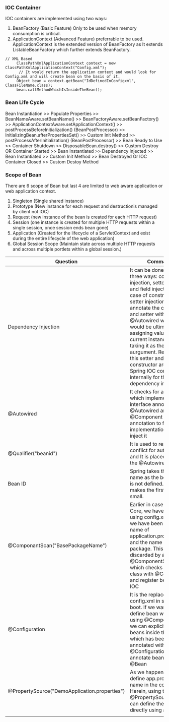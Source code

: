 ### IOC Container 
IOC containers are implemented using two ways:
1. BeanFactory (Basic Feature) Only to be used when memory consumption is critical.
2. ApplicationContext (Advanced Feature) preferrable to be used. 
ApplicationContext is the extended version of BeanFactory as It extends ListableBeanFactory which further extends BeanFactory.
```
// XML Based
     ClassPathXmlApplicationContext context = new ClassPathXmlApplicationContext("Config.xml");
      // It would return the application context and would look for Config.xml and will create bean on the basis of it.
     Object bean = context.getBean("IdDefinedInConfigxml", ClassFileName.class);
     bean.callMethodWhichIsInsideTheBean();
```
### Bean Life Cycle 
Bean Instantiation  >> Populate Properties  >> BeanNameAware.setBeanName() >> BeanFactoryAware.setBeanFactory()  >>  ApplicationContextAware.setApplicationContext() >>
 postProcessBeforeInitialization() (BeanPostProcessor)  >> InitializingBean.afterPropertiesSet()  >>    Custom Init Method  >> postProcessAfterInitialization() (BeanPostProcessor)  >> Bean Ready to Use   >> Container Shutdown   >> DisposableBean.destroy() >> Custom Destroy 
                                                                                 OR
Container Started >> Bean Instantiated >> Dependency Injected >> Bean Instantiated >>  Custom Init Method >> Bean Destroyed Or IOC Container Closed >> Custom Destoy Method 
### Scope of Bean
There are 6 scope of Bean but last 4 are limited to web aware application or web application context.
1. Singleton (Single shared instance)
2. Prototype (New instance for each request and destructionis managed by client not IOC)
3. Request (new instance of the bean is created for each HTTP request)
4. Session (one instance is created for multiple HTTP requests within a single session, once session ends bean gone)
5. Application (Created for the lifecycle of a ServletContext and exist during the entire lifecycle of the web application)
6. Global Session Scope (Maintain state across multiple HTTP requests and across multiple portlets within a global session.)

|   Question | Command |
| --- | ----------- |
|Dependency Injection| It can be done using three ways: constructor injection, settor injection and field injection. In case of constructor and setter injection we annotate the constructor and setter with @Autowired which would be ultimately assigning value to the current instance after taking it as the aurgument. Remember, this setter and constructor are used by Spring IOC container internally for the dependency injection.|
| @Autowired | It checks for all the class which implements the interface annotated with @Autowired and has @Component as annotation to find the implementation and to inject it | 
|@Qualifier("beanid")| It is used to resolve bean conflict for autowiring and It is placed above the @Autowired|
|Bean ID| Spring takes the class name as the bean id, If it is not defined. Just it makes the first letter small.|
|@ComponantScan("BasePackageName")|Earlier in case of Spring Core, we have been using config.xml wherein we have been managing name of application.properperties and the name of base package. This was discarded by annotation @ComponentScan which checks for all the class with @Component and register bean into IOC|
|@Configuration| It is the replacement of config.xml in spring boot. If we want to define bean without using @Component then we can explicitly define beans inside this class which has been annotated with @Configuration and can annotate bean with @Bean|
|@PropertySource("DemoApplication.properties")| As we happened to define app.properties name in the config.xml. Herein, using this @PropertySource we can define the name directly using annotation|
|||

